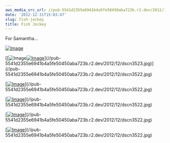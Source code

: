 ```yaml
---
aws_media_src_url: //pub-5541d2355e6941b4a5fe50450aba723b.r2.dev/2012/12/dscn3522.jpg
date: '2012-12-31T15:03:47'
slug: fish-jockey
title: Fish Jockey
---
```


 For Samantha…

 [![Image](//pub-5541d2355e6941b4a5fe50450aba723b.r2.dev/2012/12/dscn3522.jpg?w=487)](//pub-5541d2355e6941b4a5fe50450aba723b.r2.dev/2012/12/dscn3522.jpg)

 [[![Image](//pub-5541d2355e6941b4a5fe50450aba723b.r2.dev/2012/12/dscn3523.jpg?w=487)[![Image](//pub-5541d2355e6941b4a5fe50450aba723b.r2.dev/2012/12/dscn3530.jpg?w=487)](//pub-5541d2355e6941b4a5fe50450aba723b.r2.dev/2012/12/dscn3530.jpg)](//pub-5541d2355e6941b4a5fe50450aba723b.r2.dev/2012/12/dscn3523.jpg)](//pub-5541d2355e6941b4a5fe50450aba723b.r2.dev/2012/12/dscn3522.jpg)

 [[![Image](//pub-5541d2355e6941b4a5fe50450aba723b.r2.dev/2012/12/dscn3524.jpg?w=487)](//pub-5541d2355e6941b4a5fe50450aba723b.r2.dev/2012/12/dscn3524.jpg)](//pub-5541d2355e6941b4a5fe50450aba723b.r2.dev/2012/12/dscn3522.jpg)

 [[![Image](//pub-5541d2355e6941b4a5fe50450aba723b.r2.dev/2012/12/dscn3526.jpg?w=487)](//pub-5541d2355e6941b4a5fe50450aba723b.r2.dev/2012/12/dscn3526.jpg)](//pub-5541d2355e6941b4a5fe50450aba723b.r2.dev/2012/12/dscn3522.jpg)

 [[![Image](//pub-5541d2355e6941b4a5fe50450aba723b.r2.dev/2012/12/dscn3527.jpg?w=487)](//pub-5541d2355e6941b4a5fe50450aba723b.r2.dev/2012/12/dscn3527.jpg)](//pub-5541d2355e6941b4a5fe50450aba723b.r2.dev/2012/12/dscn3522.jpg)

 [[![Image](//pub-5541d2355e6941b4a5fe50450aba723b.r2.dev/2012/12/dscn3528.jpg?w=487)](//pub-5541d2355e6941b4a5fe50450aba723b.r2.dev/2012/12/dscn3528.jpg)](//pub-5541d2355e6941b4a5fe50450aba723b.r2.dev/2012/12/dscn3522.jpg)